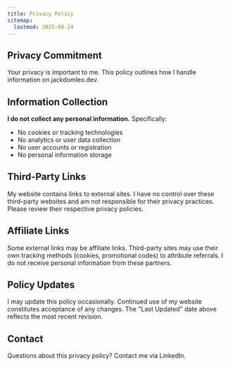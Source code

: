 ```yaml
---
title: Privacy Policy
sitemap:
  lastmod: 2025-08-24
---
```


## Privacy Commitment

Your privacy is important to me. This policy outlines how I handle information on jackdomleo.dev.

## Information Collection

**I do not collect any personal information.** Specifically:

- No cookies or tracking technologies
- No analytics or user data collection  
- No user accounts or registration
- No personal information storage

## Third-Party Links

My website contains links to external sites. I have no control over these third-party websites and am not responsible for their privacy practices. Please review their respective privacy policies.

## Affiliate Links

Some external links may be affiliate links. Third-party sites may use their own tracking methods (cookies, promotional codes) to attribute referrals. I do not receive personal information from these partners.

## Policy Updates

I may update this policy occasionally. Continued use of my website constitutes acceptance of any changes. The "Last Updated" date above reflects the most recent revision.

## Contact

Questions about this privacy policy? Contact me via <a v-once :href="LINKEDIN_URL">LinkedIn</a>.